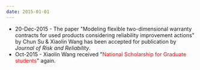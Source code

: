 ```yaml
---
date: 2015-01-01
---
```

<ul>
  <li>20-Dec-2015 - The paper "Modeling flexible two-dimensional warranty contracts for used products considering reliability improvement actions" by Chun Su & Xiaolin Wang has been accepted for publication by <i>Journal of Risk and Reliability</i>.</li>
  <li>Oct-2015 - Xiaolin Wang received "<font color="#FF0000">National Scholarship for Graduate students</font>" again.</li>
<ul>
